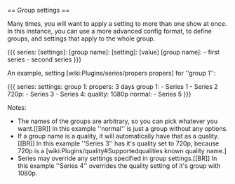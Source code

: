 == Group settings ==

Many times, you will want to apply a setting to more than one show at once. In this instance, you can use a more advanced config format, to define groups, and settings that apply to the whole group.

{{{
series:
  [settings]:
    [group name]:
      [setting]: [value]
  [group name]:
    - first series
    - second series
}}}

An example, setting [wiki:Plugins/series/propers propers] for ''group 1'':

{{{
series:
  settings:
    group 1:
      propers: 3 days
  group 1:
    - Series 1
    - Series 2
  720p:
    - Series 3
    - Series 4:
        quality: 1080p
  normal:
    - Series 5
}}}

Notes:

 * The names of the groups are arbitrary, so you can pick whatever you want.[[BR]]
 In this example ''normal'' is just a group without any options.
 * If a group name is a quality, it will automatically have that as a quality.[[BR]]
 In this example ''Series 3'' has it's quality set to 720p, because 720p is a [wiki:Plugins/quality#Supportedqualities known quality name.]
 * Series may override any settings specified in group settings.[[BR]]
 In this example ''Series 4'' overrides the quality setting of it's group with 1080p.